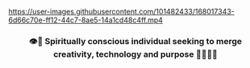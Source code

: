 https://user-images.githubusercontent.com/101482433/168017343-6d66c70e-ff12-44c7-8ae5-14a1cd48c4ff.mp4

### <div align="center">👁🧩 Spiritually conscious individual seeking to merge creativity, technology and purpose 🌈👩🏾‍💻</div>

